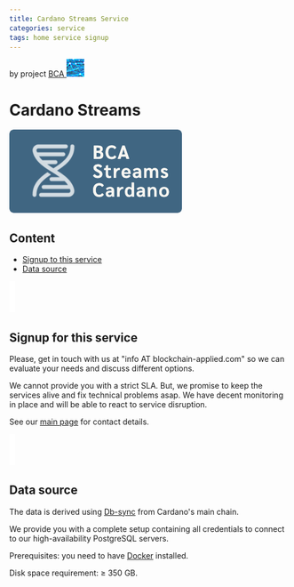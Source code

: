 ```yaml
---
title: Cardano Streams Service
categories: service
tags: home service signup
---
```


by project [BCA ![BCA Blockchain Data Analytics](images/Blockchain-Data-Analytics_32.png)](https://github.com/Blockchain-Data-Analytics)

# Cardano Streams

![Cardano Streams icon](images/BCA_Streams_logo_filled.png)

## Content

- [Signup to this service](#signup-for-this-service)
- [Data source](#data-source)

![   ](images/vspace.png)

## Signup for this service

Please, get in touch with us at "info AT blockchain-applied.com" so we can evaluate your needs and discuss different options.

We cannot provide you with a strict SLA. But, we promise to keep the services alive and fix technical problems asap. We have decent monitoring in place and will be able to react to service disruption.

See our [main page](https://github.com/Blockchain-Data-Analytics) for contact details.

![   ](images/vspace.png)

## Data source

The data is derived using [Db-sync](https://github.com/IntersectMBO/cardano-db-sync) from Cardano's main chain.

We provide you with a complete setup containing all credentials to connect to our high-availability PostgreSQL servers.

Prerequisites: you need to have [Docker](https://www.docker.com/products/docker-desktop/) installed.

Disk space requirement: &ge; 350 GB.
